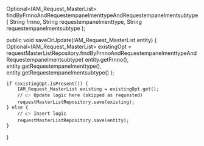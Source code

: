 Optional<IAM_Request_MasterList> findByFrnnoAndRequestempanelmenttypeAndRequestempanelmentsubtype(
    String frnno,
    String requestempanelmenttype,
    String requestempanelmentsubtype
);

public void saveOrUpdate(IAM_Request_MasterList entity) {
    Optional<IAM_Request_MasterList> existingOpt =
        requestMasterListRepository.findByFrnnoAndRequestempanelmenttypeAndRequestempanelmentsubtype(
            entity.getFrnno(),
            entity.getRequestempanelmenttype(),
            entity.getRequestempanelmentsubtype()
        );

    if (existingOpt.isPresent()) {
        IAM_Request_MasterList existing = existingOpt.get();
        // 👉 Update logic here (skipped as requested)
        requestMasterListRepository.save(existing);
    } else {
        // 👉 Insert logic
        requestMasterListRepository.save(entity);
    }
}
